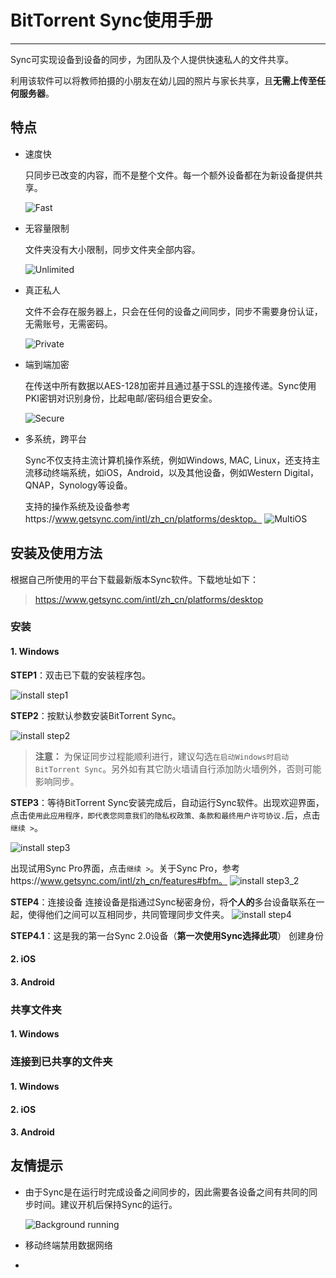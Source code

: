 # BitTorrent Sync使用手册
----

Sync可实现设备到设备的同步，为团队及个人提供快速私人的文件共享。

利用该软件可以将教师拍摄的小朋友在幼儿园的照片与家长共享，且**无需上传至任何服务器**。

## 特点
* 速度快

  只同步已改变的内容，而不是整个文件。每一个额外设备都在为新设备提供共享。

  ![Fast](https://www.getsync.com/2015launch2_0/images/uses/moveFast/illo-take-shortest-path.png)

* 无容量限制

  文件夹没有大小限制，同步文件夹全部内容。

  ![Unlimited](https://www.getsync.com/2015launch2_0/images/uses/largeFiles/illo-huge-files.png)


* 真正私人

  文件不会存在服务器上，只会在任何的设备之间同步，同步不需要身份认证，无需账号，无需密码。

  ![Private](https://www.getsync.com/2015launch2_0/images/uses/secure/illo-control.png)

* 端到端加密

  在传送中所有数据以AES-128加密并且通过基于SSL的连接传递。Sync使用PKI密钥对识别身份，比起电邮/密码组合更安全。

  ![Secure](https://www.getsync.com/2015launch2_0/images/uses/secure/illo-encryption.png)

* 多系统，跨平台

  Sync不仅支持主流计算机操作系统，例如Windows, MAC, Linux，还支持主流移动终端系统，如iOS，Android，以及其他设备，例如Western Digital，QNAP，Synology等设备。

  支持的操作系统及设备参考https://www.getsync.com/intl/zh_cn/platforms/desktop。
  ![MultiOS](https://www.getsync.com/2015launch2_0/images/features/logo-platforms-all.png)

## 安装及使用方法
根据自己所使用的平台下载最新版本Sync软件。下载地址如下：
> https://www.getsync.com/intl/zh_cn/platforms/desktop


### 安装
#### 1. Windows
**STEP1**：双击已下载的安装程序包。

  ![install step1](images/installstep1.png)

**STEP2**：按默认参数安装BitTorrent Sync。

  ![install step2](images/installstep2.png)

> **注意：** 为保证同步过程能顺利进行，建议勾选`在启动Windows时启动BitTorrent Sync`。另外如有其它防火墙请自行添加防火墙例外，否则可能影响同步。

**STEP3**：等待BitTorrent Sync安装完成后，自动运行Sync软件。出现欢迎界面，点击`使用此应用程序，即代表您同意我们的隐私权政策、条款和最终用户许可协议.`后，点击`继续 >`。

  ![install step3](images/installstep3.png)

出现试用Sync Pro界面，点击`继续 >`。关于Sync Pro，参考https://www.getsync.com/intl/zh_cn/features#bfm。
  ![install step3_2](images/installstep3_2.png)


**STEP4**：连接设备
连接设备是指通过Sync秘密身份，将**个人的**多台设备联系在一起，使得他们之间可以互相同步，共同管理同步文件夹。
  ![install step4](images/installstep4.png)

**STEP4.1**：这是我的第一台Sync 2.0设备（**第一次使用Sync选择此项**）
创建身份




#### 2. iOS
#### 3. Android

### 共享文件夹
#### 1. Windows

### 连接到已共享的文件夹
#### 1. Windows
#### 2. iOS
#### 3. Android

## 友情提示
* 由于Sync是在运行时完成设备之间同步的，因此需要各设备之间有共同的同步时间。建议开机后保持Sync的运行。

  ![Background running](images/backgroundrunning.png)

* 移动终端禁用数据网络

*
